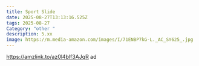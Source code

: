 ```yaml
---
title: Sport Slide
date: 2025-08-27T13:13:16.525Z
tags: 2025-08-27
Category: "other "
description: 5.xx
image: https://m.media-amazon.com/images/I/71ENBP7kG-L._AC_SY625_.jpg
---
```

https://amzlink.to/az0l4blf3AJqR ad
